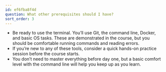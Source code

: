 ```yaml
---
id: ef6fba8f4d
question: What other prerequisites should I have?
sort_order: 3
---
```


- Be ready to use the terminal. You’ll use Git, the command line, Docker, and basic OS tasks. These are demonstrated in the course, but you should be comfortable running commands and reading errors.
- If you’re new to any of these tools, consider a quick hands-on practice session before the course starts.
- You don’t need to master everything before day one, but a basic comfort level with the command line will help you keep up as you learn.